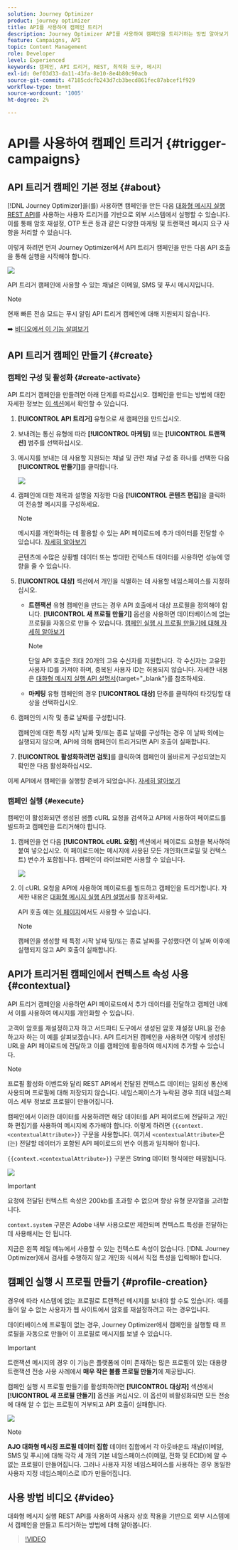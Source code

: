 ```yaml
---
solution: Journey Optimizer
product: journey optimizer
title: API를 사용하여 캠페인 트리거
description: Journey Optimizer API를 사용하여 캠페인을 트리거하는 방법 알아보기
feature: Campaigns, API
topic: Content Management
role: Developer
level: Experienced
keywords: 캠페인, API 트리거, REST, 최적화 도구, 메시지
exl-id: 0ef03d33-da11-43fa-8e10-8e4b80c90acb
source-git-commit: 47185cdcfb243d7cb3becd861fec87abcef1f929
workflow-type: tm+mt
source-wordcount: '1005'
ht-degree: 2%

---
```


# API를 사용하여 캠페인 트리거 {#trigger-campaigns}

## API 트리거 캠페인 기본 정보 {#about}

[!DNL Journey Optimizer]을(를) 사용하면 캠페인을 만든 다음 [대화형 메시지 실행 REST API](https://developer.adobe.com/journey-optimizer-apis/references/messaging/#tag/execution)를 사용하는 사용자 트리거를 기반으로 외부 시스템에서 실행할 수 있습니다. 이를 통해 암호 재설정, OTP 토큰 등과 같은 다양한 마케팅 및 트랜잭션 메시지 요구 사항을 처리할 수 있습니다.

이렇게 하려면 먼저 Journey Optimizer에서 API 트리거 캠페인을 만든 다음 API 호출을 통해 실행을 시작해야 합니다.

![](../rn/assets/do-not-localize/api-triggered.gif)

API 트리거 캠페인에 사용할 수 있는 채널은 이메일, SMS 및 푸시 메시지입니다.

>[!NOTE]
>
>현재 빠른 전송 모드는 푸시 알림 API 트리거 캠페인에 대해 지원되지 않습니다.

➡️ [비디오에서 이 기능 살펴보기](#video)

## API 트리거 캠페인 만들기 {#create}

### 캠페인 구성 및 활성화 {#create-activate}

API 트리거 캠페인을 만들려면 아래 단계를 따르십시오. 캠페인을 만드는 방법에 대한 자세한 정보는 [이 섹션](create-campaign.md)에서 확인할 수 있습니다.

1. **[!UICONTROL API 트리거]** 유형으로 새 캠페인을 만드십시오.

1. 보내려는 통신 유형에 따라 **[!UICONTROL 마케팅]** 또는 **[!UICONTROL 트랜잭션]** 범주를 선택하십시오.

1. 메시지를 보내는 데 사용할 지원되는 채널 및 관련 채널 구성 중 하나를 선택한 다음 **[!UICONTROL 만들기]**&#x200B;를 클릭합니다.

   ![](assets/api-triggered-type.png)

1. 캠페인에 대한 제목과 설명을 지정한 다음 **[!UICONTROL 콘텐츠 편집]**&#x200B;을 클릭하여 전송할 메시지를 구성하세요.

   >[!NOTE]
   >
   >메시지를 개인화하는 데 활용할 수 있는 API 페이로드에 추가 데이터를 전달할 수 있습니다. [자세히 알아보기](#contextual)
   >
   >콘텐츠에 수많은 상황별 데이터 또는 방대한 컨텍스트 데이터를 사용하면 성능에 영향을 줄 수 있습니다.

1. **[!UICONTROL 대상]** 섹션에서 개인을 식별하는 데 사용할 네임스페이스를 지정하십시오.

   * **트랜잭션** 유형 캠페인을 만드는 경우 API 호출에서 대상 프로필을 정의해야 합니다. **[!UICONTROL 새 프로필 만들기]** 옵션을 사용하면 데이터베이스에 없는 프로필을 자동으로 만들 수 있습니다. [캠페인 실행 시 프로필 만들기에 대해 자세히 알아보기](#profile-creation)

     >[!NOTE]
     >
     >단일 API 호출은 최대 20개의 고유 수신자를 지원합니다. 각 수신자는 고유한 사용자 ID를 가져야 하며, 중복된 사용자 ID는 허용되지 않습니다. 자세한 내용은 [대화형 메시지 실행 API 설명서](https://developer.adobe.com/journey-optimizer-apis/references/messaging/#tag/execution/operation/postIMUnitaryMessageExecution){target="_blank"}를 참조하세요.

   * **마케팅** 유형 캠페인의 경우 **[!UICONTROL 대상]** 단추를 클릭하여 타깃팅할 대상을 선택하십시오.

1. 캠페인의 시작 및 종료 날짜를 구성합니다.

   캠페인에 대한 특정 시작 날짜 및/또는 종료 날짜를 구성하는 경우 이 날짜 외에는 실행되지 않으며, API에 의해 캠페인이 트리거되면 API 호출이 실패합니다.

1. **[!UICONTROL 활성화하려면 검토]**&#x200B;를 클릭하여 캠페인이 올바르게 구성되었는지 확인한 다음 활성화하십시오.

이제 API에서 캠페인을 실행할 준비가 되었습니다. [자세히 알아보기](#execute)

### 캠페인 실행 {#execute}

캠페인이 활성화되면 생성된 샘플 cURL 요청을 검색하고 API에 사용하여 페이로드를 빌드하고 캠페인을 트리거해야 합니다.

1. 캠페인을 연 다음 **[!UICONTROL cURL 요청]** 섹션에서 페이로드 요청을 복사하여 붙여 넣으십시오. 이 페이로드에는 메시지에 사용된 모든 개인화(프로필 및 컨텍스트) 변수가 포함됩니다. 캠페인이 라이브되면 사용할 수 있습니다.

   ![](assets/api-triggered-curl.png)

1. 이 cURL 요청을 API에 사용하여 페이로드를 빌드하고 캠페인을 트리거합니다. 자세한 내용은 [대화형 메시지 실행 API 설명서](https://developer.adobe.com/journey-optimizer-apis/references/messaging/#tag/execution)를 참조하세요.


   API 호출 예는 [이 페이지](https://developer.adobe.com/journey-optimizer-apis/references/messaging-samples/)에서도 사용할 수 있습니다.

   >[!NOTE]
   >
   >캠페인을 생성할 때 특정 시작 날짜 및/또는 종료 날짜를 구성했다면 이 날짜 이후에 실행되지 않고 API 호출이 실패합니다.

## API가 트리거된 캠페인에서 컨텍스트 속성 사용 {#contextual}

API 트리거 캠페인을 사용하면 API 페이로드에서 추가 데이터를 전달하고 캠페인 내에서 이를 사용하여 메시지를 개인화할 수 있습니다.

고객이 암호를 재설정하고자 하고 서드파티 도구에서 생성된 암호 재설정 URL을 전송하고자 하는 이 예를 살펴보겠습니다. API 트리거된 캠페인을 사용하면 이렇게 생성된 URL을 API 페이로드에 전달하고 이를 캠페인에 활용하여 메시지에 추가할 수 있습니다.

>[!NOTE]
>
>프로필 활성화 이벤트와 달리 REST API에서 전달된 컨텍스트 데이터는 일회성 통신에 사용되며 프로필에 대해 저장되지 않습니다. 네임스페이스가 누락된 경우 최대 네임스페이스 세부 정보로 프로필이 만들어집니다.

캠페인에서 이러한 데이터를 사용하려면 해당 데이터를 API 페이로드에 전달하고 개인화 편집기를 사용하여 메시지에 추가해야 합니다. 이렇게 하려면 `{{context.<contextualAttribute>}}` 구문을 사용합니다. 여기서 `<contextualAttribute>`은(는) 전달할 데이터가 포함된 API 페이로드의 변수 이름과 일치해야 합니다.

`{{context.<contextualAttribute>}}` 구문은 String 데이터 형식에만 매핑됩니다.

![](assets/api-triggered-context.png)


>[!IMPORTANT]
>
>요청에 전달된 컨텍스트 속성은 200kb를 초과할 수 없으며 항상 유형 문자열을 고려합니다.
>
>`context.system` 구문은 Adobe 내부 사용으로만 제한되며 컨텍스트 특성을 전달하는 데 사용해서는 안 됩니다.

지금은 왼쪽 레일 메뉴에서 사용할 수 있는 컨텍스트 속성이 없습니다. [!DNL Journey Optimizer]에서 검사를 수행하지 않고 개인화 식에서 직접 특성을 입력해야 합니다.

## 캠페인 실행 시 프로필 만들기 {#profile-creation}

경우에 따라 시스템에 없는 프로필로 트랜잭션 메시지를 보내야 할 수도 있습니다. 예를 들어 알 수 없는 사용자가 웹 사이트에서 암호를 재설정하려고 하는 경우입니다.

데이터베이스에 프로필이 없는 경우, Journey Optimizer에서 캠페인을 실행할 때 프로필을 자동으로 만들어 이 프로필로 메시지를 보낼 수 있습니다.

>[!IMPORTANT]
>
>트랜잭션 메시지의 경우 이 기능은 플랫폼에 이미 존재하는 많은 프로필이 있는 대용량 트랜잭션 전송 사용 사례에서 **매우 작은 볼륨 프로필 만들기**&#x200B;에 제공됩니다.

캠페인 실행 시 프로필 만들기를 활성화하려면 **[!UICONTROL 대상자]** 섹션에서 **[!UICONTROL 새 프로필 만들기]** 옵션을 켜십시오. 이 옵션이 비활성화되면 모든 전송에 대해 알 수 없는 프로필이 거부되고 API 호출이 실패합니다.

![](assets/api-triggered-create-profile.png)

>[!NOTE]
>
>**AJO 대화형 메시징 프로필 데이터 집합** 데이터 집합에서 각 아웃바운드 채널(이메일, SMS 및 푸시)에 대해 각각 세 개의 기본 네임스페이스(이메일, 전화 및 ECID)에 알 수 없는 프로필이 만들어집니다. 그러나 사용자 지정 네임스페이스를 사용하는 경우 동일한 사용자 지정 네임스페이스로 ID가 만들어집니다.

## 사용 방법 비디오 {#video}

대화형 메시지 실행 REST API를 사용하여 사용자 상호 작용을 기반으로 외부 시스템에서 캠페인을 만들고 트리거하는 방법에 대해 알아봅니다.

>[!VIDEO](https://video.tv.adobe.com/v/3425358?quality=12)
